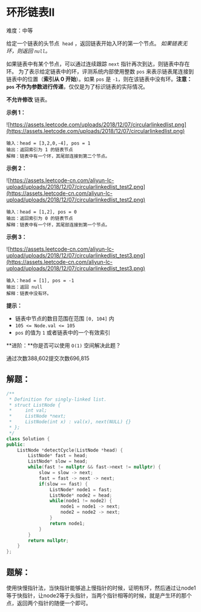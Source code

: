 # 环形链表II

难度：中等

给定一个链表的头节点  `head` ，返回链表开始入环的第一个节点。 *如果链表无环，则返回 `null`。*

如果链表中有某个节点，可以通过连续跟踪 `next` 指针再次到达，则链表中存在环。 为了表示给定链表中的环，评测系统内部使用整数 `pos` 来表示链表尾连接到链表中的位置（**索引从 0 开始**）。如果 `pos` 是 `-1`，则在该链表中没有环。**注意：`pos` 不作为参数进行传递**，仅仅是为了标识链表的实际情况。

**不允许修改** 链表。

**示例 1：**

![https://assets.leetcode.com/uploads/2018/12/07/circularlinkedlist.png](https://assets.leetcode.com/uploads/2018/12/07/circularlinkedlist.png)

```
输入：head = [3,2,0,-4], pos = 1
输出：返回索引为 1 的链表节点
解释：链表中有一个环，其尾部连接到第二个节点。

```

**示例 2：**

![https://assets.leetcode-cn.com/aliyun-lc-upload/uploads/2018/12/07/circularlinkedlist_test2.png](https://assets.leetcode-cn.com/aliyun-lc-upload/uploads/2018/12/07/circularlinkedlist_test2.png)

```
输入：head = [1,2], pos = 0
输出：返回索引为 0 的链表节点
解释：链表中有一个环，其尾部连接到第一个节点。

```

**示例 3：**

![https://assets.leetcode-cn.com/aliyun-lc-upload/uploads/2018/12/07/circularlinkedlist_test3.png](https://assets.leetcode-cn.com/aliyun-lc-upload/uploads/2018/12/07/circularlinkedlist_test3.png)

```
输入：head = [1], pos = -1
输出：返回 null
解释：链表中没有环。

```

**提示：**

- 链表中节点的数目范围在范围 `[0, 104]` 内
- `105 <= Node.val <= 105`
- `pos` 的值为 `1` 或者链表中的一个有效索引

**进阶：**你是否可以使用 `O(1)` 空间解决此题？

通过次数388,602提交次数696,815

## 解题：

```cpp
/**
 * Definition for singly-linked list.
 * struct ListNode {
 *     int val;
 *     ListNode *next;
 *     ListNode(int x) : val(x), next(NULL) {}
 * };
 */
class Solution {
public:
    ListNode *detectCycle(ListNode *head) {
        ListNode* fast = head;
        ListNode* slow = head;
        while(fast != nullptr && fast->next != nullptr) {
            slow = slow -> next;
            fast = fast -> next -> next;
            if(slow == fast) {
                ListNode* node1 = fast;
                ListNode* node2 = head;
                while(node1 != node2) {
                    node1 = node1 -> next;
                    node2 = node2 -> next;
                }
                return node1;
            }
        }
        return nullptr;
    }
};
```

## 题解：

使用快慢指针法，当快指针能够追上慢指针的时候，证明有环，然后通过让node1等于快指针，让node2等于头指针，当两个指针相等的时候，就是产生环的那个点，返回两个指针的随便一个即可。